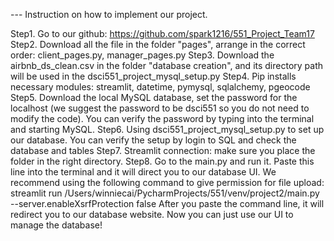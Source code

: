 --- Instruction on how to implement our project.

Step1. Go to our github: https://github.com/spark1216/551_Project_Team17
Step2. Download all the file in the folder "pages", arrange in the correct order: client_pages.py, manager_pages.py
Step3. Download the airbnb_ds_clean.csv in the folder "database creation", and its directory path will be used in the dsci551_project_mysql_setup.py
Step4. Pip installs necessary modules: streamlit, datetime, pymysql, sqlalchemy, pgeocode
Step5. Download the local MySQL database, set the password for the localhost (we suggest the password to be dsci551 so you do not need to modify the code). You can verify the password by typing into the terminal and starting MySQL.
Step6. Using dsci551_project_mysql_setup.py to set up our database. You can verify the setup by login to SQL and check the database and tables
Step7. Streamlit connection: make sure you place the folder in the right directory. 
Step8. Go to the main.py and run it. Paste this line into the terminal and it will direct you to our database UI. We recommend using the following command to give permission for file upload:  streamlit run /Users/winniecai/PycharmProjects/551/venv/project2/main.py --server.enableXsrfProtection false 
After you paste the command line, it will redirect you to our database website. Now you can just use our UI to manage the database!



